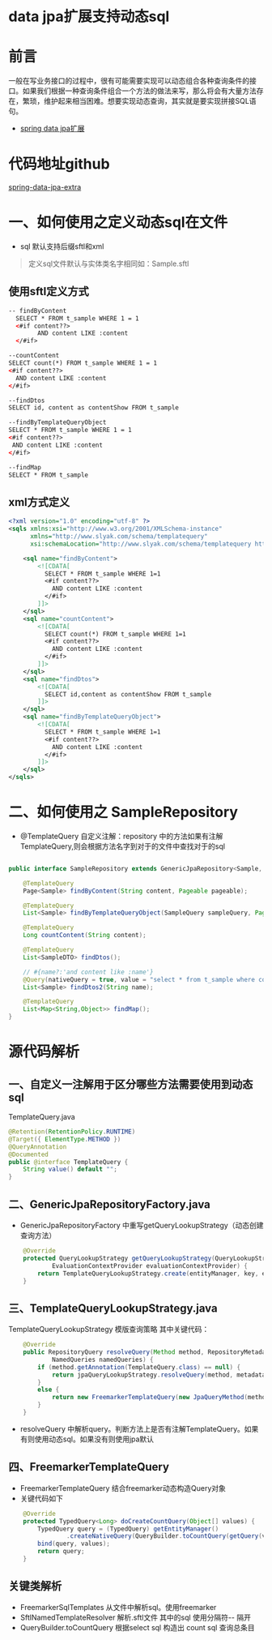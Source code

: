 # data jpa扩展支持动态sql

# 前言

一般在写业务接口的过程中，很有可能需要实现可以动态组合各种查询条件的接口。如果我们根据一种查询条件组合一个方法的做法来写，那么将会有大量方法存在，繁琐，维护起来相当困难。想要实现动态查询，其实就是要实现拼接SQL语句。

* [spring data jpa扩展](http://blog.csdn.net/qq_27384769/article/details/78652351)

# 代码地址github

[spring-data-jpa-extra](https://github.com/csy512889371/spring-data-jpa-extra)

# 一、如何使用之定义动态sql在文件

* sql 默认支持后缀sftl和xml

> 定义sql文件默认与实体类名字相同如：Sample.sftl
## 使用sftl定义方式

```xml
-- findByContent
  SELECT * FROM t_sample WHERE 1 = 1
  <#if content??>
        AND content LIKE :content
  </#if>

--countContent
SELECT count(*) FROM t_sample WHERE 1 = 1
<#if content??>
  AND content LIKE :content
</#if>

--findDtos
SELECT id, content as contentShow FROM t_sample

--findByTemplateQueryObject
SELECT * FROM t_sample WHERE 1 = 1
<#if content??>
 AND content LIKE :content
</#if>

--findMap
SELECT * FROM t_sample

```

## xml方式定义
```xml
<?xml version="1.0" encoding="utf-8" ?>
<sqls xmlns:xsi="http://www.w3.org/2001/XMLSchema-instance"
      xmlns="http://www.slyak.com/schema/templatequery"
      xsi:schemaLocation="http://www.slyak.com/schema/templatequery http://www.slyak.com/schema/templatequery.xsd">

    <sql name="findByContent">
        <![CDATA[
          SELECT * FROM t_sample WHERE 1=1
          <#if content??>
            AND content LIKE :content
          </#if>
        ]]>
    </sql>
    <sql name="countContent">
        <![CDATA[
          SELECT count(*) FROM t_sample WHERE 1=1
          <#if content??>
            AND content LIKE :content
          </#if>
        ]]>
    </sql>
    <sql name="findDtos">
        <![CDATA[
          SELECT id,content as contentShow FROM t_sample
        ]]>
    </sql>
    <sql name="findByTemplateQueryObject">
        <![CDATA[
          SELECT * FROM t_sample WHERE 1=1
          <#if content??>
            AND content LIKE :content
          </#if>
        ]]>
    </sql>
</sqls>
```

# 二、如何使用之 SampleRepository 

* @TemplateQuery 自定义注解：repository 中的方法如果有注解TemplateQuery,则会根据方法名字到对于的文件中查找对于的sql

```java

public interface SampleRepository extends GenericJpaRepository<Sample, Long> {

	@TemplateQuery
	Page<Sample> findByContent(String content, Pageable pageable);

	@TemplateQuery
	List<Sample> findByTemplateQueryObject(SampleQuery sampleQuery, Pageable pageable);

	@TemplateQuery
	Long countContent(String content);

	@TemplateQuery
	List<SampleDTO> findDtos();

	// #{name?:'and content like :name'}
	@Query(nativeQuery = true, value = "select * from t_sample where content like ?1")
	List<Sample> findDtos2(String name);

	@TemplateQuery
	List<Map<String,Object>> findMap();
}

```

# 源代码解析

## 一、自定义一注解用于区分哪些方法需要使用到动态sql
TemplateQuery.java
```java
@Retention(RetentionPolicy.RUNTIME)
@Target({ ElementType.METHOD })
@QueryAnnotation
@Documented
public @interface TemplateQuery {
	String value() default "";
}
```

## 二、GenericJpaRepositoryFactory.java

* GenericJpaRepositoryFactory 中重写getQueryLookupStrategy（动态创建查询方法）

```java
	@Override
	protected QueryLookupStrategy getQueryLookupStrategy(QueryLookupStrategy.Key key,
			EvaluationContextProvider evaluationContextProvider) {
		return TemplateQueryLookupStrategy.create(entityManager, key, extractor, evaluationContextProvider);
	}
```


## 三、TemplateQueryLookupStrategy.java

TemplateQueryLookupStrategy 模版查询策略 其中关键代码：
```java
	@Override
	public RepositoryQuery resolveQuery(Method method, RepositoryMetadata metadata, ProjectionFactory factory,
			NamedQueries namedQueries) {
		if (method.getAnnotation(TemplateQuery.class) == null) {
			return jpaQueryLookupStrategy.resolveQuery(method, metadata, factory, namedQueries);
		}
		else {
			return new FreemarkerTemplateQuery(new JpaQueryMethod(method, metadata, factory, extractor), entityManager);
		}
	}
```
* resolveQuery 中解析query。判断方法上是否有注解TemplateQuery。如果有则使用动态sql。如果没有则使用jpa默认

## 四、FreemarkerTemplateQuery

* FreemarkerTemplateQuery 结合freemarker动态构造Query对象
* 关键代码如下
```java
    @Override
    protected TypedQuery<Long> doCreateCountQuery(Object[] values) {
        TypedQuery query = (TypedQuery) getEntityManager()
                .createNativeQuery(QueryBuilder.toCountQuery(getQuery(values)));
        bind(query, values);
        return query;
    }
```

## 关键类解析
* FreemarkerSqlTemplates 从文件中解析sql。使用freemarker
* SftlNamedTemplateResolver 解析.sftl文件 其中的sql 使用分隔符-- 隔开
* QueryBuilder.toCountQuery 根据select sql 构造出 count sql 查询总条目


